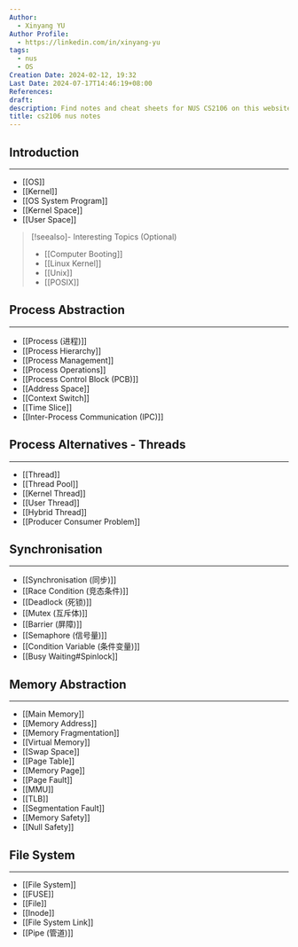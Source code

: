 ```yaml
---
Author:
  - Xinyang YU
Author Profile:
  - https://linkedin.com/in/xinyang-yu
tags:
  - nus
  - OS
Creation Date: 2024-02-12, 19:32
Last Date: 2024-07-17T14:46:19+08:00
References: 
draft: 
description: Find notes and cheat sheets for NUS CS2106 on this website, based on the textbook. Get help preparing for your lab and final.
title: cs2106 nus notes
---
```

## Introduction
---
- [[OS]]
- [[Kernel]]
- [[OS System Program]]
- [[Kernel Space]]
- [[User Space]]

>[!seealso]- Interesting Topics (Optional)
> - [[Computer Booting]]
> - [[Linux Kernel]]
> - [[Unix]]
> - [[POSIX]]

## Process Abstraction
---
- [[Process (进程)]]
- [[Process Hierarchy]]
- [[Process Management]]
- [[Process Operations]]
- [[Process Control Block (PCB)]]
- [[Address Space]]
- [[Context Switch]]
- [[Time Slice]]
- [[Inter-Process Communication (IPC)]]

## Process Alternatives - Threads
---
- [[Thread]]
- [[Thread Pool]]
- [[Kernel Thread]]
- [[User Thread]]
- [[Hybrid Thread]]
- [[Producer Consumer Problem]]

## Synchronisation
---
- [[Synchronisation (同步)]]
- [[Race Condition (竞态条件)]]
- [[Deadlock (死锁)]]
- [[Mutex (互斥体)]]
- [[Barrier (屏障)]]
- [[Semaphore (信号量)]]
- [[Condition Variable (条件变量)]]
- [[Busy Waiting#Spinlock]]


## Memory Abstraction
---
- [[Main Memory]]
- [[Memory Address]]
- [[Memory Fragmentation]]
- [[Virtual Memory]]
- [[Swap Space]]
- [[Page Table]]
- [[Memory Page]]
- [[Page Fault]]
- [[MMU]]
- [[TLB]]
- [[Segmentation Fault]]
- [[Memory Safety]]
- [[Null Safety]]

## File System
---
- [[File System]]
- [[FUSE]]
- [[File]]
- [[Inode]]
- [[File System Link]]
- [[Pipe (管道)]]
